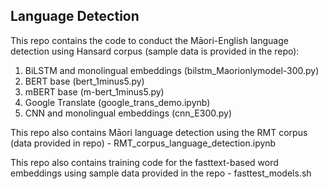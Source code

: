 ## Language Detection
This repo contains the code to conduct the Māori-English language detection using Hansard corpus (sample data is provided in the repo):
1. BiLSTM and monolingual embeddings (bilstm_Maorionlymodel-300.py)
2. BERT base (bert_1minus5.py)
3. mBERT base (m-bert_1minus5.py)
4. Google Translate (google_trans_demo.ipynb)
5. CNN and monolingual embeddings (cnn_E300.py)

This repo also contains Māori language detection using the RMT corpus (data provided in repo) - RMT_corpus_language_detection.ipynb

This repo also contains training code for the fasttext-based word embeddings using sample data provided in the repo -  fasttest_models.sh

